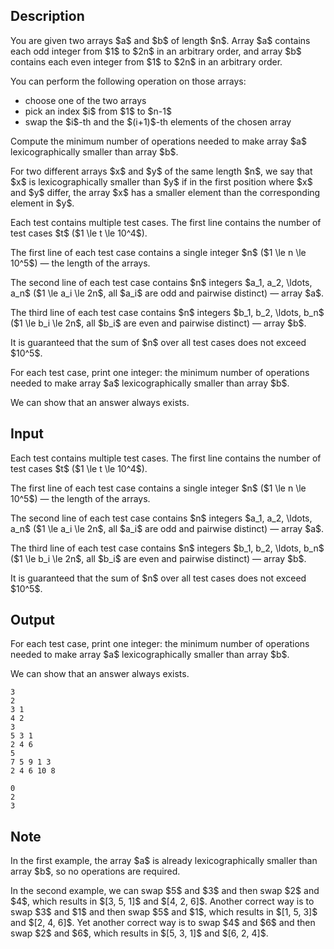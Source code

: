 ## Description

<div><p>You are given two arrays $a$ and $b$ of length $n$. Array $a$ contains each <span class="tex-font-style-bf">odd</span> integer from $1$ to $2n$ in an arbitrary order, and array $b$ contains each <span class="tex-font-style-bf">even</span> integer from $1$ to $2n$ in an arbitrary order.</p><p>You can perform the following operation on those arrays: </p><ul> <li> choose one of the two arrays </li><li> pick an index $i$ from $1$ to $n-1$ </li><li> swap the $i$-th and the $(i+1)$-th elements of the chosen array </li></ul> Compute the minimum number of operations needed to make array $a$ lexicographically smaller than array $b$.<p>For two different arrays $x$ and $y$ of the same length $n$, we say that $x$ is lexicographically smaller than $y$ if in the first position where $x$ and $y$ differ, the array $x$ has a smaller element than the corresponding element in $y$.</p></div><div class="input-specification"><p>Each test contains multiple test cases. The first line contains the number of test cases $t$ ($1 \le t \le 10^4$).</p><p>The first line of each test case contains a single integer $n$ ($1 \le n \le 10^5$) — the length of the arrays.</p><p>The second line of each test case contains $n$ integers $a_1, a_2, \ldots, a_n$ ($1 \le a_i \le 2n$, all $a_i$ are <span class="tex-font-style-bf">odd</span> and pairwise distinct) — array $a$.</p><p>The third line of each test case contains $n$ integers $b_1, b_2, \ldots, b_n$ ($1 \le b_i \le 2n$, all $b_i$ are <span class="tex-font-style-bf">even</span> and pairwise distinct) — array $b$.</p><p>It is guaranteed that the sum of $n$ over all test cases does not exceed $10^5$.</p></div><div class="output-specification"><p>For each test case, print one integer: the minimum number of operations needed to make array $a$ lexicographically smaller than array $b$.</p><p>We can show that an answer always exists.</p></div>

## Input

<p>Each test contains multiple test cases. The first line contains the number of test cases $t$ ($1 \le t \le 10^4$).</p><p>The first line of each test case contains a single integer $n$ ($1 \le n \le 10^5$) — the length of the arrays.</p><p>The second line of each test case contains $n$ integers $a_1, a_2, \ldots, a_n$ ($1 \le a_i \le 2n$, all $a_i$ are <span class="tex-font-style-bf">odd</span> and pairwise distinct) — array $a$.</p><p>The third line of each test case contains $n$ integers $b_1, b_2, \ldots, b_n$ ($1 \le b_i \le 2n$, all $b_i$ are <span class="tex-font-style-bf">even</span> and pairwise distinct) — array $b$.</p><p>It is guaranteed that the sum of $n$ over all test cases does not exceed $10^5$.</p>

## Output

<p>For each test case, print one integer: the minimum number of operations needed to make array $a$ lexicographically smaller than array $b$.</p><p>We can show that an answer always exists.</p>





```input1
3
2
3 1
4 2
3
5 3 1
2 4 6
5
7 5 9 1 3
2 4 6 10 8
```




```output1
0
2
3
```



## Note

<p>In the first example, the array $a$ is already lexicographically smaller than array $b$, so no operations are required.</p><p>In the second example, we can swap $5$ and $3$ and then swap $2$ and $4$, which results in $[3, 5, 1]$ and $[4, 2, 6]$. Another correct way is to swap $3$ and $1$ and then swap $5$ and $1$, which results in $[1, 5, 3]$ and $[2, 4, 6]$. Yet another correct way is to swap $4$ and $6$ and then swap $2$ and $6$, which results in $[5, 3, 1]$ and $[6, 2, 4]$.</p>
